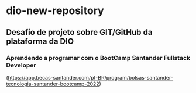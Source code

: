 # dio-new-repository
## Desafio de projeto sobre GIT/GitHub da plataforma da DIO
### Aprendendo a programar com o BootCamp Santander Fullstack Developer 
 (https://app.becas-santander.com/pt-BR/program/bolsas-santander-tecnologia-santander-bootcamp-2022)
